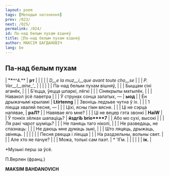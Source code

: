 ```yaml
---
layout: poem
tags: [Мелодыя натхнення]
prev: /023/
next: /025/
permalink: /024/
id: Па-над белым пухам вішняў
title: 🚧Па-над белым пухам вішняў
author: МАКСІМ БАГДАНОВІЧ
lang: be
---
```



 
## Па-над белым пухам
| **"*^**^4.** | **рт** |
|     |     |
| _D__e_  _la_ _muz__i__que avant toute cho__se_ |     |
| _P. Ver__l__aine__’_ |     |
|     |     |
| Па-над белым пухам вішняў, |     |
| Быццам сіні аганёк, |     |
| Б'ецца, ўецца шпаркі, лёгкі |     |
| Сінякрылы матылёк. |     |
| Навакол ўсё паветра |     |
| Ў струнах сонца залатых, — | **ыод** |
| Ён дрыжачымі крыламі | **Ltirtenng** |
| Звоніць ледзьве чутна ў іх. |     |
| 1 ліецца хваляй песня, — |     |
| Ціхі, ясны гімн вясне. |     |
| Ці не сэрца напявае, | **раЛ?** |
| Навявае яго мне? |     |
| Ці не вецер гэта звонкі | **HaiW** |
| Ў тонкіх зёлках шапаціць? | **йздгіЬ** **brio****7** |
| Або мо сухі, высокі |     |
| Ля ракі чарот шуміць? |     |
| He паняць таго ніколі, |     |
| He разведаць, не спазнаць: |     |
| He даюць мне думаць зыкі, |     |
| Што ляцяць, дрыжаць, звіняць. |     |
|     |     |
| Песня рвецца і ліецца |     |
| На раздзельны, вольны свет. |     |
| Але хто яе пачуе? |     |
| Можа, толькі сам паэт. | *  ’ІГм. |
|     |     |
|     | **ік.** |

*Музыкі перш за ўсё.

П.Верлен (франц.)

**MAKSIM  BAHDANOVICH**

